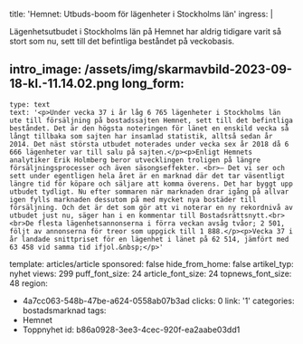 title: 'Hemnet: Utbuds-boom för lägenheter i Stockholms län'
ingress: |
  <p>Lägenhetsutbudet i Stockholms län på Hemnet har aldrig tidigare varit så stort som nu, sett till det befintliga beståndet på veckobasis.
  </p>
  
intro_image: /assets/img/skarmavbild-2023-09-18-kl.-11.14.02.png
long_form:
  -
    type: text
    text: '<p>Under vecka 37 i år låg 6 765 lägenheter i Stockholms län ute till försäljning på bostadssajten Hemnet, sett till det befintliga beståndet. Det är den högsta noteringen för länet en enskild vecka så långt tillbaka som sajten har insamlad statistik, alltså sedan år 2014. Det näst största utbudet noterades under vecka sex år 2018 då 6 666 lägenheter var till salu på sajten.</p><p>Enligt Hemnets analytiker Erik Holmberg beror utvecklingen troligen på längre försäljningsprocesser och även säsongseffekter. <br>– Det vi ser och sett under egentligen hela året är en marknad där det tar väsentligt längre tid för köpare och säljare att komma överens. Det har byggt upp utbudet tydligt. Nu efter sommaren när marknaden drar igång på allvar igen fylls marknaden dessutom på med mycket nya bostäder till försäljning. Och det är det som gör att vi noterar en ny rekordnivå av utbudet just nu, säger han i en kommentar till Bostadsrättsnytt.<br><br>De flesta lägenhetsannonserna i förra veckan avsåg tvåor; 2 501, följt av annonserna för treor som uppgick till 1 888.</p><p>Vecka 37 i år landade snittpriset för en lägenhet i länet på 62 514, jämfört med 63 458 vid samma tid ifjol.&nbsp;</p>'
template: articles/article
sponsored: false
hide_from_home: false
artikel_typ: nyhet
views: 299
puff_font_size: 24
article_font_size: 24
topnews_font_size: 48
region:
  - 4a7cc063-548b-47be-a624-0558ab07b3ad
clicks: 0
link: '1'
categories: bostadsmarknad
tags:
  - Hemnet
  - Toppnyhet
id: b86a0928-3ee3-4cec-920f-ea2aabe03dd1
